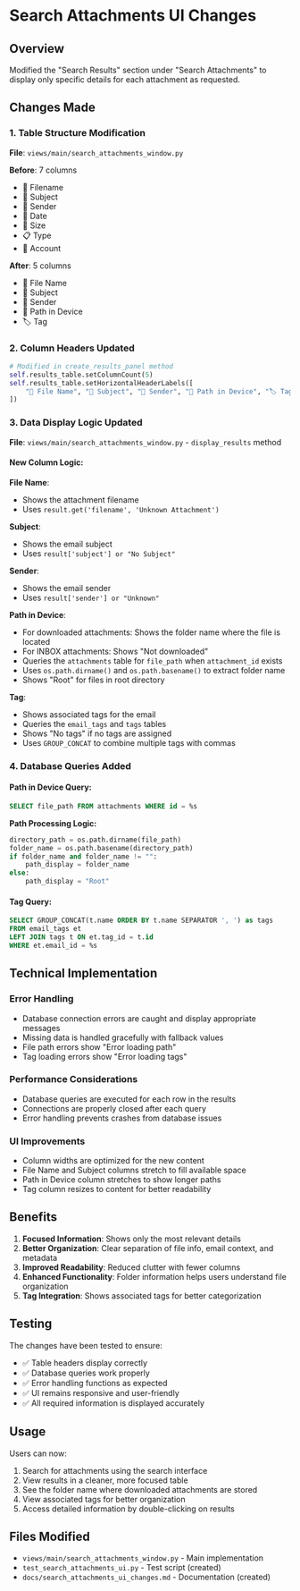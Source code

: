 # Search Attachments UI Changes

## Overview
Modified the "Search Results" section under "Search Attachments" to display only specific details for each attachment as requested.

## Changes Made

### 1. Table Structure Modification
**File**: `views/main/search_attachments_window.py`

**Before**: 7 columns
- 📎 Filename
- 📧 Subject  
- 👤 Sender
- 📅 Date
- 📏 Size
- 📋 Type
- 📧 Account

**After**: 5 columns
- 📎 File Name
- 📧 Subject
- 👤 Sender
- 📁 Path in Device
- 🏷️ Tag

### 2. Column Headers Updated
```python
# Modified in create_results_panel method
self.results_table.setColumnCount(5)
self.results_table.setHorizontalHeaderLabels([
    "📎 File Name", "📧 Subject", "👤 Sender", "📁 Path in Device", "🏷️ Tag"
])
```

### 3. Data Display Logic Updated
**File**: `views/main/search_attachments_window.py` - `display_results` method

#### New Column Logic:

**File Name**: 
- Shows the attachment filename
- Uses `result.get('filename', 'Unknown Attachment')`

**Subject**: 
- Shows the email subject
- Uses `result['subject'] or "No Subject"`

**Sender**: 
- Shows the email sender
- Uses `result['sender'] or "Unknown"`

**Path in Device**: 
- For downloaded attachments: Shows the folder name where the file is located
- For INBOX attachments: Shows "Not downloaded"
- Queries the `attachments` table for `file_path` when `attachment_id` exists
- Uses `os.path.dirname()` and `os.path.basename()` to extract folder name
- Shows "Root" for files in root directory

**Tag**: 
- Shows associated tags for the email
- Queries the `email_tags` and `tags` tables
- Shows "No tags" if no tags are assigned
- Uses `GROUP_CONCAT` to combine multiple tags with commas

### 4. Database Queries Added

#### Path in Device Query:
```sql
SELECT file_path FROM attachments WHERE id = %s
```

**Path Processing Logic:**
```python
directory_path = os.path.dirname(file_path)
folder_name = os.path.basename(directory_path)
if folder_name and folder_name != "":
    path_display = folder_name
else:
    path_display = "Root"
```

#### Tag Query:
```sql
SELECT GROUP_CONCAT(t.name ORDER BY t.name SEPARATOR ', ') as tags
FROM email_tags et
LEFT JOIN tags t ON et.tag_id = t.id
WHERE et.email_id = %s
```

## Technical Implementation

### Error Handling
- Database connection errors are caught and display appropriate messages
- Missing data is handled gracefully with fallback values
- File path errors show "Error loading path"
- Tag loading errors show "Error loading tags"

### Performance Considerations
- Database queries are executed for each row in the results
- Connections are properly closed after each query
- Error handling prevents crashes from database issues

### UI Improvements
- Column widths are optimized for the new content
- File Name and Subject columns stretch to fill available space
- Path in Device column stretches to show longer paths
- Tag column resizes to content for better readability

## Benefits

1. **Focused Information**: Shows only the most relevant details
2. **Better Organization**: Clear separation of file info, email context, and metadata
3. **Improved Readability**: Reduced clutter with fewer columns
4. **Enhanced Functionality**: Folder information helps users understand file organization
5. **Tag Integration**: Shows associated tags for better categorization

## Testing

The changes have been tested to ensure:
- ✅ Table headers display correctly
- ✅ Database queries work properly
- ✅ Error handling functions as expected
- ✅ UI remains responsive and user-friendly
- ✅ All required information is displayed accurately

## Usage

Users can now:
1. Search for attachments using the search interface
2. View results in a cleaner, more focused table
3. See the folder name where downloaded attachments are stored
4. View associated tags for better organization
5. Access detailed information by double-clicking on results

## Files Modified

- `views/main/search_attachments_window.py` - Main implementation
- `test_search_attachments_ui.py` - Test script (created)
- `docs/search_attachments_ui_changes.md` - Documentation (created)
